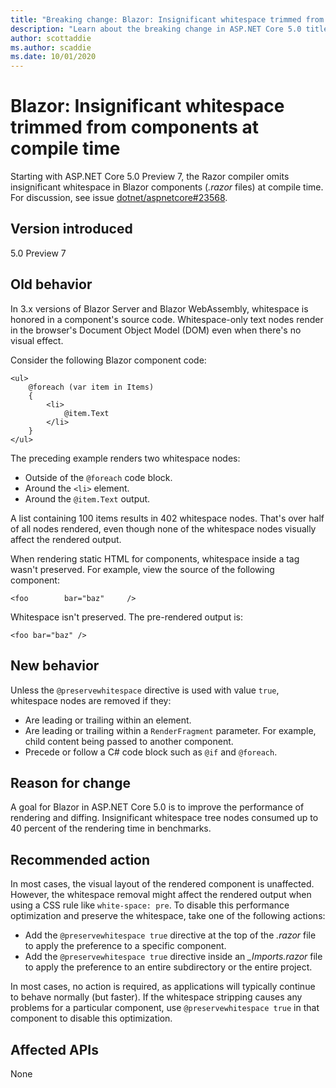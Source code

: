 ```yaml
---
title: "Breaking change: Blazor: Insignificant whitespace trimmed from components at compile time"
description: "Learn about the breaking change in ASP.NET Core 5.0 titled Blazor: Insignificant whitespace trimmed from components at compile time"
author: scottaddie
ms.author: scaddie
ms.date: 10/01/2020
---
```

# Blazor: Insignificant whitespace trimmed from components at compile time

Starting with ASP.NET Core 5.0 Preview 7, the Razor compiler omits insignificant whitespace in Blazor components (*.razor* files) at compile time. For discussion, see issue [dotnet/aspnetcore#23568](https://github.com/dotnet/aspnetcore/issues/23568).

## Version introduced

5.0 Preview 7

## Old behavior

In 3.x versions of Blazor Server and Blazor WebAssembly, whitespace is honored in a component's source code. Whitespace-only text nodes render in the browser's Document Object Model (DOM) even when there's no visual effect.

Consider the following Blazor component code:

```razor
<ul>
    @foreach (var item in Items)
    {
        <li>
            @item.Text
        </li>
    }
</ul>
```

The preceding example renders two whitespace nodes:

* Outside of the `@foreach` code block.
* Around the `<li>` element.
* Around the `@item.Text` output.

A list containing 100 items results in 402 whitespace nodes. That's over half of all nodes rendered, even though none of the whitespace nodes visually affect the rendered output.

When rendering static HTML for components, whitespace inside a tag wasn't preserved. For example, view the source of the following component:

```razor
<foo        bar="baz"     />
```

Whitespace isn't preserved. The pre-rendered output is:

```razor
<foo bar="baz" />
```

## New behavior

Unless the `@preservewhitespace` directive is used with value `true`, whitespace nodes are removed if they:

* Are leading or trailing within an element.
* Are leading or trailing within a `RenderFragment` parameter. For example, child content being passed to another component.
* Precede or follow a C# code block such as `@if` and `@foreach`.

## Reason for change

A goal for Blazor in ASP.NET Core 5.0 is to improve the performance of rendering and diffing. Insignificant whitespace tree nodes consumed up to 40 percent of the rendering time in benchmarks.

## Recommended action

In most cases, the visual layout of the rendered component is unaffected. However, the whitespace removal might affect the rendered output when using a CSS rule like `white-space: pre`. To disable this performance optimization and preserve the whitespace, take one of the following actions:

* Add the `@preservewhitespace true` directive at the top of the *.razor* file to apply the preference to a specific component.
* Add the `@preservewhitespace true` directive inside an *_Imports.razor* file to apply the preference to an entire subdirectory or the entire project.

In most cases, no action is required, as applications will typically continue to behave normally (but faster). If the whitespace stripping causes any problems for a particular component, use `@preservewhitespace true` in that component to disable this optimization.

## Affected APIs

None

<!--

### Category

ASP.NET Core

### Affected APIs

Not detectable via API analysis

-->
